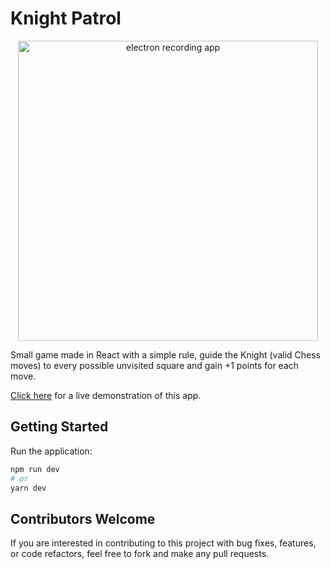 # Knight Patrol

<p align="center">
  <img src="https://user-images.githubusercontent.com/2624432/163278335-9a61b583-dd52-486a-9fc6-56cc0e32fde2.png" width="480" alt="electron recording app" />
</p>

Small game made in React with a simple rule, guide the Knight (valid Chess moves) to every possible unvisited square and gain +1 points for each move.

[Click here](https://knight-patrol.vercel.app) for a live demonstration of this app.

## Getting Started

Run the application:

```bash
npm run dev
# or
yarn dev
```

## Contributors Welcome

If you are interested in contributing to this project with bug fixes, features, or code refactors, feel free to fork and make any pull requests.

```

```
